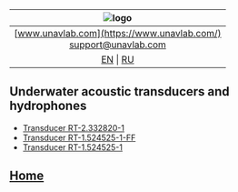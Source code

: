 | ![logo](https://ucnl.github.io/documentation/sm_logo.png) |
| :---: |
| [www.unavlab.com](https://www.unavlab.com/) <br/> [support@unavlab.com](mailto:support@unavlab.com) |
| [EN](underwater_acoustic_antennas_en.md) \| [RU](underwater_acoustic_antennas_ru.md) |

## Underwater acoustic transducers and hydrophones
* [Transducer RT-2.332820-1](/documentation/EN/Transducers/RT_2_332820_1_specification_en.md)
* [Transducer RT-1.524525-1-FF](/documentation/EN/Transducers/RT_1_524525_1_FF_Specification_en.md)
* [Transducer RT-1.524525-1](/documentation/EN/Transducers/RT-1.524525-1_specification_en.md)

## [Home](README.md)
